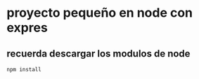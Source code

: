 
# proyecto pequeño en node con expres
## recuerda descargar los modulos de node 
```
npm install
```
